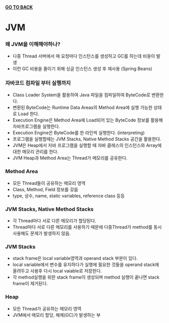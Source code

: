 #### [GO TO BACK](../README.md)
# JVM

### 왜 JVM을 이해해야하나?
- 다중 Thread 서버에서 매 요청마다 인스턴스를 생성하고 GC를 하는데 비용이 발생
- 이런 GC 비용을 줄이기 위해 싱글 인스턴스 생성 후 재사용 (Spring Beans)

### 자바코드 컴파일 부터 실행까지
- Class Loader System을 활용하여 Java 파일을 컴파일하여 ByteCode로 변환한다.
- 변환된 ByteCode는 Runtime Data Areas의 Method Area에 실행 가능한 상태로 Load 한다.
- Execution Engine은 Method Area에 Load되어 있는 ByteCode 정보를 활용해 자바프로그램을 실행한다.
- Execution Engine은 ByteCode를 한 라인씩 실행한다. (interpreting)
- 프로그램을 실행할때는 JVM Stacks, Native Method Stacks 공간을 활용한다.
- JVM은 Heap에서 자바 프로그램을 실행할 때 자바 클래스의 인스턴스와 Array에 대한 메모리 관리를 한다.
- JVM Heap과 Method Area는 Thread가 메모리를 공유한다.

### Method Area
- 모든 Thread들이 공유하는 메모리 영역
- Class, Method, Field 정보를 갖음
- type, 상수, name, static variables, reference class 등등

### JVM Stacks, Native Method Stacks
- 각 Thread마다 서로 다른 메모리가 할당된다.
- Thread마다 서로 다른 메모리를 사용하기 때문에 다중Thread가 method를 동시 사용해도 문제가 발생하지 않음.

### JVM Stacks
- stack frame은 local variable영역과 operand stack 부분이 있다.
- local variable에서 변수를 유지하다가 실행에 필요한 것들을 operand stack에 올려두고 사용후 다시 local vaiable로 저장한다.
- 각 method실행을 위한 stack frame이 생성되며 method 실행이 끝나면 stack frame이 제거된다.

### Heap
- 모든 Thread가 공유하는 메모리 영역
- JVM에서 메모리 할당, 해제(GC)가 발생하는 부
